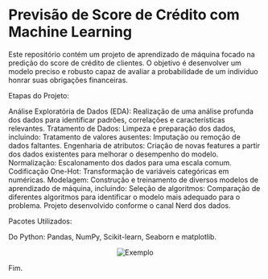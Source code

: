 # Previsão de Score de Crédito com Machine Learning

Este repositório contém um projeto de aprendizado de máquina focado na predição do score de crédito de clientes. O objetivo é desenvolver um modelo preciso e robusto capaz de avaliar a probabilidade de um indivíduo honrar suas obrigações financeiras.

Etapas do Projeto:

Análise Exploratória de Dados (EDA): Realização de uma análise profunda dos dados para identificar padrões, correlações e características relevantes.
Tratamento de Dados: Limpeza e preparação dos dados, incluindo:
Tratamento de valores ausentes: Imputação ou remoção de dados faltantes.
Engenharia de atributos: Criação de novas features a partir dos dados existentes para melhorar o desempenho do modelo.
Normalização: Escalonamento dos dados para uma escala comum.
Codificação One-Hot: Transformação de variáveis categóricas em numéricas.
Modelagem: Construção e treinamento de diversos modelos de aprendizado de máquina, incluindo:
Seleção de algoritmos: Comparação de diferentes algoritmos para identificar o modelo mais adequado para o problema.
Projeto desenvolvido conforme o canal Nerd dos dados.

Pacotes Utilizados:

Do Python: Pandas, NumPy, Scikit-learn, Seaborn e matplotlib.

<div align="center">
  <img src="https://github.com/CamilaDeAlm/Score-Credit/blob/main/folder/Captura%20de%20tela%202024-08-27%20173541.png" alt="Exemplo" width="largura" height="altura">
</div>

Fim.
